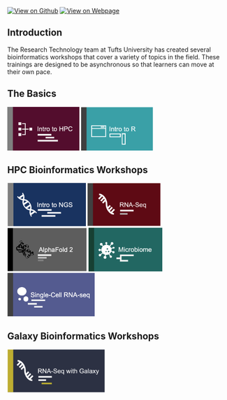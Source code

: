 [![View on Github](https://img.shields.io/badge/github-%23121011.svg?style=for-the-badge&logo=github&logoColor=white)](https://github.com/tuftsdatalab/Research_Technology_Bioinformatics)
[![View on Webpage](https://img.shields.io/badge/Google%20Chrome-4285F4?style=for-the-badge&logo=GoogleChrome&logoColor=white)](https://tuftsdatalab.github.io/Research_Technology_Bioinformatics/)

## Introduction

The Research Technology team at Tufts University has created several bioinformatics workshops that cover a variety of topics in the field. These trainings are designed to be asynchronous so that learners can move at their own pace.

## The Basics
[<img src="images/introHPC.png" alt="drawing" height="100"/>](https://tufts.app.box.com/s/x9aflewr2qw59pcbgcghbo9muykbi4ju)  [<img src="images/introR.png" alt="drawing" height="100"/>](https://bionomad.github.io/omicsCore/IntroToR/IntroToR.html)


 

## HPC Bioinformatics Workshops

[<img src="images/introNGS.png" alt="drawing" height="100"/>](https://tuftsdatalab.github.io/intro-to-ngs-bioinformatics/)   [<img src="images/rnaseq.png" alt="drawing" height="100"/>](https://huoww07.github.io/Bioinformatics-for-RNA-Seq/)  [<img src="images/introAlphaFold2.png" alt="drawing" height="100"/>](https://tuftsdatalab.github.io/Intro_To_AlphaFold2/)  [<img src="images/microbiome.png" alt="drawing" height="100"/>](https://tuftsdatalab.github.io/Intro_To_AlphaFold2/)
[<img src="images/singlecell.png" alt="drawing" height="100"/>]()


## Galaxy Bioinformatics Workshops

[<img src="images/rnaseqGalaxy.png" alt="drawing" height="100"/>](https://tuftsdatalab.github.io/intro-to-rnaseq-with-galaxy/) 





